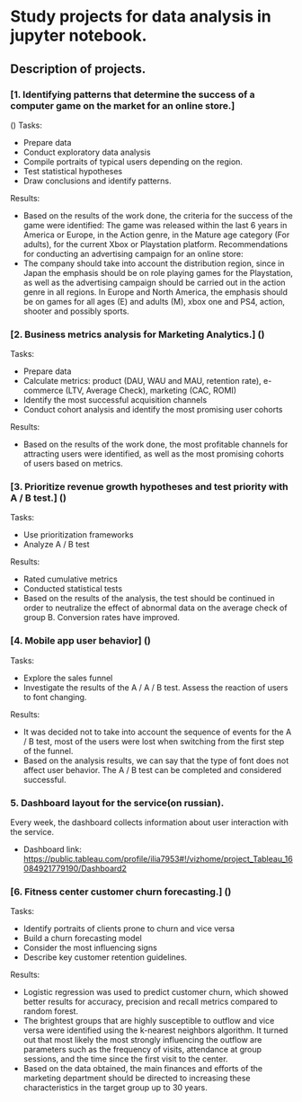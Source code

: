 # Study projects for data analysis in jupyter notebook.
 
## Description of projects.
### [1. Identifying patterns that determine the success of a computer game on the market for an online store.] 
()
Tasks:
* Prepare data
* Conduct exploratory data analysis
* Compile portraits of typical users depending on the region.
* Test statistical hypotheses
* Draw conclusions and identify patterns.

Results:
* Based on the results of the work done, the criteria for the success of the game were identified: The game was released within the last 6 years in America or Europe, in the Action genre, in the Mature age category (For adults), for the current Xbox or Playstation platform.
Recommendations for conducting an advertising campaign for an online store:
* The company should take into account the distribution region, since in Japan the emphasis should be on role playing games for the Playstation, as well as the advertising campaign should be carried out in the action genre in all regions. In Europe and North America, the emphasis should be on games for all ages (E) and adults (M), xbox one and PS4, action, shooter and possibly sports.

### [2. Business metrics analysis for Marketing Analytics.] ()
Tasks:
* Prepare data
* Calculate metrics:
 product (DAU, WAU and MAU, retention rate),
 e-commerce (LTV, Average Check),
 marketing (CAC, ROMI)  
* Identify the most successful acquisition channels
* Conduct cohort analysis and identify the most promising user cohorts

Results:
* Based on the results of the work done, the most profitable channels for attracting users were identified, as well as the most promising cohorts of users based on metrics.


### [3. Prioritize revenue growth hypotheses and test priority with A / B test.] ()
Tasks:
* Use prioritization frameworks
* Analyze A / B test

Results:
* Rated cumulative metrics
* Conducted statistical tests
* Based on the results of the analysis, the test should be continued in order to neutralize the effect of abnormal data on the average check of group B. Conversion rates have improved.

### [4. Mobile app user behavior] ()
Tasks:
* Explore the sales funnel
* Investigate the results of the A / A / B test. Assess the reaction of users to font changing.

Results:
* It was decided not to take into account the sequence of events for the A / B test, most of the users were lost when switching from the first step of the funnel.
* Based on the analysis results, we can say that the type of font does not affect user behavior. The A / B test can be completed and considered successful.

### 5. Dashboard layout for the service(on russian).
Every week, the dashboard collects information about user interaction with the service.
* Dashboard link: https://public.tableau.com/profile/ilia7953#!/vizhome/project_Tableau_16084921779190/Dashboard2

### [6. Fitness center customer churn forecasting.] ()
Tasks:
* Identify portraits of clients prone to churn and vice versa
* Build a churn forecasting model
* Consider the most influencing signs
* Describe key customer retention guidelines.

Results:
* Logistic regression was used to predict customer churn, which showed better results for accuracy, precision and recall metrics compared to random forest.
* The brightest groups that are highly susceptible to outflow and vice versa were identified using the k-nearest neighbors algorithm. It turned out that most likely the most strongly influencing the outflow are parameters such as the frequency of visits, attendance at group sessions, and the time since the first visit to the center.
* Based on the data obtained, the main finances and efforts of the marketing department should be directed to increasing these characteristics in the target group up to 30 years.
